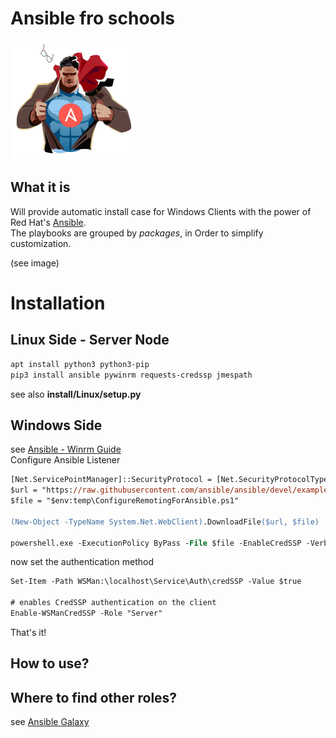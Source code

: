 # Ansible fro schools

![Galaxy](https://github.com/SManAT/IT-School-Admin/blob/master/Ansible/img/AnsiblePower.png)

## What it is

Will provide automatic install case for Windows Clients with the power of Red Hat's [Ansible](https://www.ansible.com/).  
The playbooks are grouped by _packages_, in Order to simplify customization.

(see image)

# Installation

## Linux Side - Server Node

```bash
apt install python3 python3-pip
pip3 install ansible pywinrm requests-credssp jmespath
```

see also **install/Linux/setup.py**

## Windows Side

see [Ansible - Winrm Guide](https://docs.ansible.com/ansible/latest/user_guide/windows_winrm.html)  
Configure Ansible Listener

```ps
[Net.ServicePointManager]::SecurityProtocol = [Net.SecurityProtocolType]::Tls12
$url = "https://raw.githubusercontent.com/ansible/ansible/devel/examples/scripts/ConfigureRemotingForAnsible.ps1"
$file = "$env:temp\ConfigureRemotingForAnsible.ps1"

(New-Object -TypeName System.Net.WebClient).DownloadFile($url, $file)

powershell.exe -ExecutionPolicy ByPass -File $file -EnableCredSSP -Verbose
```

now set the authentication method

```ps
Set-Item -Path WSMan:\localhost\Service\Auth\credSSP -Value $true

# enables CredSSP authentication on the client
Enable-WSManCredSSP -Role "Server"
```

That's it!

## How to use?

## Where to find other roles?

see [Ansible Galaxy](https://galaxy.ansible.com/)
